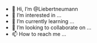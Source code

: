 - 👋 Hi, I’m @Liebertneumann
- 👀 I’m interested in ...
- 🌱 I’m currently learning ...
- 💞️ I’m looking to collaborate on ...
- 📫 How to reach me ...

<!---
Liebertneumann/Liebertneumann is a ✨ special ✨ repository because its `README.md` (this file) appears on your GitHub profile.
You can click the Preview link to take a look at your changes.
--->
